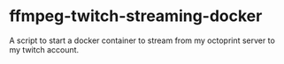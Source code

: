 # ffmpeg-twitch-streaming-docker
A script to start a docker container to stream from my octoprint server to my twitch account.
